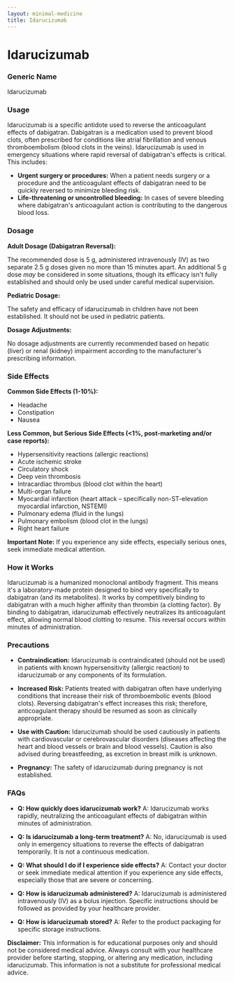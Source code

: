 ```yaml
---
layout: minimal-medicine
title: Idarucizumab
---
```


# Idarucizumab
### Generic Name
Idarucizumab

### Usage

Idarucizumab is a specific antidote used to reverse the anticoagulant effects of dabigatran.  Dabigatran is a medication used to prevent blood clots, often prescribed for conditions like atrial fibrillation and venous thromboembolism (blood clots in the veins). Idarucizumab is used in emergency situations where rapid reversal of dabigatran's effects is critical. This includes:

* **Urgent surgery or procedures:** When a patient needs surgery or a procedure and the anticoagulant effects of dabigatran need to be quickly reversed to minimize bleeding risk.
* **Life-threatening or uncontrolled bleeding:** In cases of severe bleeding where dabigatran's anticoagulant action is contributing to the dangerous blood loss.


### Dosage

**Adult Dosage (Dabigatran Reversal):**

The recommended dose is 5 g, administered intravenously (IV) as two separate 2.5 g doses given no more than 15 minutes apart.  An additional 5 g dose *may* be considered in some situations, though its efficacy isn't fully established and should only be used under careful medical supervision.

**Pediatric Dosage:**

The safety and efficacy of idarucizumab in children have not been established.  It should not be used in pediatric patients.

**Dosage Adjustments:**

No dosage adjustments are currently recommended based on hepatic (liver) or renal (kidney) impairment according to the manufacturer's prescribing information.


### Side Effects

**Common Side Effects (1-10%):**

* Headache
* Constipation
* Nausea

**Less Common, but Serious Side Effects (<1%, post-marketing and/or case reports):**

* Hypersensitivity reactions (allergic reactions)
* Acute ischemic stroke
* Circulatory shock
* Deep vein thrombosis
* Intracardiac thrombus (blood clot within the heart)
* Multi-organ failure
* Myocardial infarction (heart attack – specifically non-ST-elevation myocardial infarction, NSTEMI)
* Pulmonary edema (fluid in the lungs)
* Pulmonary embolism (blood clot in the lungs)
* Right heart failure

**Important Note:**  If you experience any side effects, especially serious ones, seek immediate medical attention.


### How it Works

Idarucizumab is a humanized monoclonal antibody fragment. This means it's a laboratory-made protein designed to bind very specifically to dabigatran (and its metabolites).  It works by competitively binding to dabigatran with a much higher affinity than thrombin (a clotting factor). By binding to dabigatran, idarucizumab effectively neutralizes its anticoagulant effect, allowing normal blood clotting to resume.  This reversal occurs within minutes of administration.


### Precautions

* **Contraindication:** Idarucizumab is contraindicated (should not be used) in patients with known hypersensitivity (allergic reaction) to idarucizumab or any components of its formulation.

* **Increased Risk:**  Patients treated with dabigatran often have underlying conditions that increase their risk of thromboembolic events (blood clots). Reversing dabigatran's effect increases this risk; therefore, anticoagulant therapy should be resumed as soon as clinically appropriate.

* **Use with Caution:** Idarucizumab should be used cautiously in patients with cardiovascular or cerebrovascular disorders (diseases affecting the heart and blood vessels or brain and blood vessels).  Caution is also advised during breastfeeding, as excretion in breast milk is unknown.

* **Pregnancy:** The safety of idarucizumab during pregnancy is not established.


### FAQs

* **Q: How quickly does idarucizumab work?**  A: Idarucizumab works rapidly, neutralizing the anticoagulant effects of dabigatran within minutes of administration.

* **Q:  Is idarucizumab a long-term treatment?** A: No, idarucizumab is used only in emergency situations to reverse the effects of dabigatran temporarily. It is not a continuous medication.

* **Q: What should I do if I experience side effects?** A: Contact your doctor or seek immediate medical attention if you experience any side effects, especially those that are severe or concerning.

* **Q: How is idarucizumab administered?** A: Idarucizumab is administered intravenously (IV) as a bolus injection.  Specific instructions should be followed as provided by your healthcare provider.

* **Q: How is idarucizumab stored?** A: Refer to the product packaging for specific storage instructions.

**Disclaimer:** This information is for educational purposes only and should not be considered medical advice. Always consult with your healthcare provider before starting, stopping, or altering any medication, including idarucizumab.  This information is not a substitute for professional medical advice.
